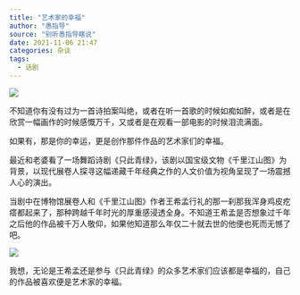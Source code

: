 ```yaml
---
title: "艺术家的幸福"
author: "愚指导"
source: "别听愚指导瞎说"
date: 2021-11-06 21:47
categories: 杂谈
tags:
  - 话剧
---
```


![](a3e0302b9393cb75fba2e34cc99e9ba7.jpeg)

不知道你有没有过为一首诗拍案叫绝，或者在听一首歌的时候如痴如醉，或者是在欣赏一幅画作的时候感慨万千，又或者是在观看一部电影的时候泪流满面。

如果有，那是你的幸运，更是创作那件作品的艺术家们的幸福。

最近和老婆看了一场舞蹈诗剧《只此青绿》，该剧以国宝级文物《千里江山图》为背景，以现代展卷人探寻这幅递藏千年经典之作的人文价值为视角呈现了一场震撼人心的演出。

当剧中在博物馆展卷人和《千里江山图》作者王希孟行礼的那一刹那我浑身鸡皮疙瘩都起来了，那种跨越千年时光的厚重感浸透全身。不知道王希孟是否想象过千年之后他的作品被千万人敬仰，如果他知道那么年仅二十就去世的他便也死而无憾了吧。

![](f45789327d7e94262e370cb58441774a.jpeg)

我想，无论是王希孟还是参与《只此青绿》的众多艺术家们应该都是幸福的，自己的作品被喜欢便是艺术家的幸福。
